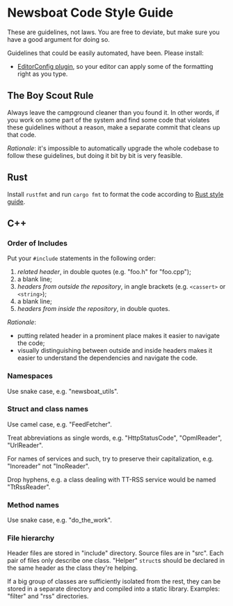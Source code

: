 Newsboat Code Style Guide
=========================

These are guidelines, not laws. You are free to deviate, but make sure you have
a good argument for doing so.

Guidelines that could be easily automated, have been. Please install:
- [EditorConfig plugin][editorconfig], so your editor can apply some of the
  formatting right as you type.

[editorconfig]: http://editorconfig.org/ "EditorConfig"



## The Boy Scout Rule

Always leave the campground cleaner than you found it. In other words, if you
work on some part of the system and find some code that violates these
guidelines without a reason, make a separate commit that cleans up that code.

*Rationale*: it's impossible to automatically upgrade the whole codebase to
follow these guidelines, but doing it bit by bit is very feasible.



## Rust

Install `rustfmt` and run `cargo fmt` to format the code according to [Rust
style guide](https://github.com/rust-dev-tools/fmt-rfcs).



## C++


### Order of Includes

Put your `#include` statements in the following order:

1. *related header*, in double quotes (e.g. "foo.h" for "foo.cpp");
2. a blank line;
3. *headers from outside the repository*, in angle brackets (e.g. `<cassert>` or
   `<string>`);
4. a blank line;
5. *headers from inside the repository*, in double quotes.

*Rationale*: 

- putting related header in a prominent place makes it easier to navigate the
  code;
- visually distinguishing between outside and inside headers makes it easier to
  understand the dependencies and navigate the code.


### Namespaces

Use snake case, e.g. "newsboat_utils".


### Struct and class names

Use camel case, e.g. "FeedFetcher".

Treat abbreviations as single words, e.g. "HttpStatusCode", "OpmlReader",
"UrlReader".

For names of services and such, try to preserve their capitalization, e.g.
"Inoreader" not "InoReader".

Drop hyphens, e.g. a class dealing with TT-RSS service would be named
"TtRssReader".


### Method names

Use snake case, e.g. "do_the_work".


### File hierarchy

Header files are stored in "include" directory. Source files are in "src". Each
pair of files only describe one class. "Helper" `struct`s should be declared in
the same header as the class they're helping.

If a big group of classes are sufficiently isolated from the rest, they can be
stored in a separate directory and compiled into a static library. Examples:
"filter" and "rss" directories.
